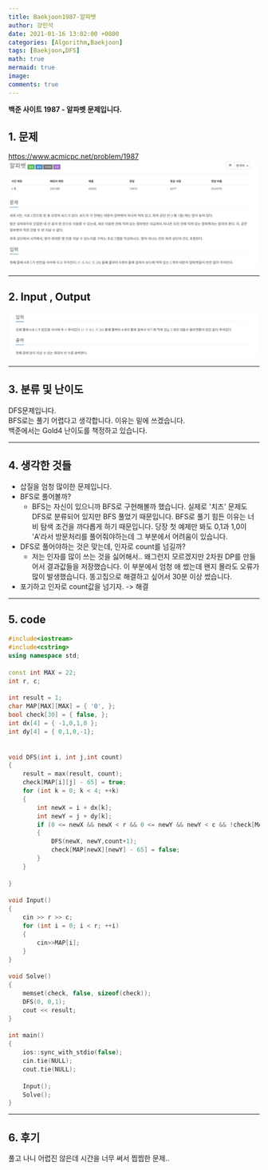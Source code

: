 ```yaml
---
title: Baekjoon1987-알파벳
author: 강민석
date: 2021-01-16 13:02:00 +0800
categories: [Algorithm,Baekjoon]
tags: [Baekjoon,DFS]
math: true
mermaid: true
image: 
comments: true
---
```


**백준 사이트 1987 - 알파벳 문제입니다.**

## 1. 문제
<https://www.acmicpc.net/problem/1987>
![](/assets/img/sample/Baekjoon/1987/Problem.JPG)

-----  

## 2. Input , Output
![](/assets/img/sample/Baekjoon/1987/input.JPG)

-----  

## 3. 분류 및 난이도

DFS문제입니다.  
BFS로는 풀기 어렵다고 생각합니다. 이유는 밑에 쓰겠습니다.  
백준에서는 Gold4 난이도를 책정하고 있습니다.  

-----  

## 4. 생각한 것들

- 삽질을 엄청 많이한 문제입니다.
- BFS로 풀어볼까?
    + BFS는 자신이 있으니까 BFS로 구현해볼까 했습니다. 실제로 '치즈' 문제도 DFS로 분류되어 있지만 BFS 풀었기 때문입니다.
      BFS로 풀기 힘든 이유는 너비 탐색 조건을 까다롭게 하기 때문입니다. 당장 첫 예제만 봐도 0,1과 1,0이 'A'라서 방문처리를 풀어줘야하는데 그 부분에서 어려움이 있습니다.
- DFS로 풀어야하는 것은 맞는데, 인자로 count를 넘길까?
    + 저는 인자를 많이 쓰는 것을 싫어해서.. 왜그런지 모르겠지만 2차원 DP를 만들어서 결과값들을 저장했습니다.
      이 부분에서 엄청 애 썼는데 왠지 몰라도 오류가 많이 발생했습니다. 똥고집으로 해결하고 싶어서 30분 이상 썼습니다.
- 포기하고 인자로 count값을 넘기자. -> 해결


-----  

## 5. code

```c++
#include<iostream>
#include<cstring>
using namespace std;

const int MAX = 22;
int r, c;

int result = 1;
char MAP[MAX][MAX] = { '0', };
bool check[30] = { false, };
int dx[4] = { -1,0,1,0 };
int dy[4] = { 0,1,0,-1};


void DFS(int i, int j,int count)
{
	result = max(result, count);
	check[MAP[i][j] - 65] = true;
	for (int k = 0; k < 4; ++k)
	{
		int newX = i + dx[k];
		int newY = j + dy[k];
		if (0 <= newX && newX < r && 0 <= newY && newY < c && !check[MAP[newX][newY]-65])
		{
			DFS(newX, newY,count+1);
			check[MAP[newX][newY] - 65] = false;	
		}
	}

}

void Input()
{
	cin >> r >> c;
	for (int i = 0; i < r; ++i)
	{
		cin>>MAP[i];
	}
}

void Solve()
{
	memset(check, false, sizeof(check));
	DFS(0, 0,1);
	cout << result;
}

int main()
{
	ios::sync_with_stdio(false);
	cin.tie(NULL);
	cout.tie(NULL);

	Input();
	Solve();
}
```
-----

## 6. 후기
풀고 나니 어렵진 않은데 시간을 너무 써서 찝찝한 문제..








 